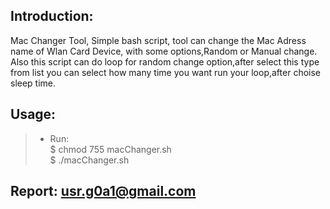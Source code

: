 ## Introduction:
Mac Changer Tool, Simple bash script, tool can change the Mac Adress
name of Wlan Card Device, with some options,Random or Manual change.<br>
Also this script can do loop for random change option,after select
this type from list you can select how many time you want run your
loop,after choise sleep time.<br>
## Usage:
> - Run: <br>
> $ chmod 755 macChanger.sh<br>
> $ ./macChanger.sh<br>
## Report: usr.g0a1@gmail.com
